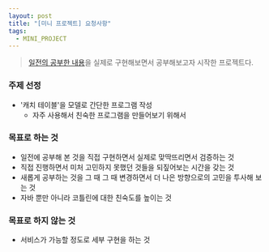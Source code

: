 ```yaml
---
layout: post
title: "[미니 프로젝트] 요청사항"
tags:
  - MINI_PROJECT
---
```

> [일전의 공부한 내용](./rollup-2025-01.firstHalf.html)을 실제로 구현해보면서 공부해보고자 시작한 프로젝트다.


### 주제 선정
- '캐치 테이블'을 모델로 간단한 프로그램 작성
	- 자주 사용해서 친숙한 프로그램을 만들어보기 위해서 
### 목표로 하는 것
- 일전에 공부해 본 것을 직접 구현하면서 실제로 맞딱뜨리면서 검증하는 것
- 직접 진행하면서 미처 고민하지 못했던 것들을 되짚어보는 시간을 갖는 것 
- 새롭게 공부하는 것을 그 때 그 때 변경하면서 더 나은 방향으로의 고민을 투사해 보는 것 
- 자바 뿐만 아니라 코틀린에 대한 친숙도를 높이는 것

### 목표로 하지 않는 것
- 서비스가 가능할 정도로 세부 구현을 하는 것
